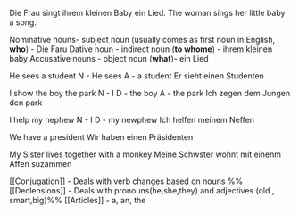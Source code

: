 Die Frau singt ihrem kleinen Baby ein Lied.
The woman sings her little baby a song.

Nominative nouns- subject noun (usually comes as first noun in English, **who**)  - Die Faru
Dative noun - indirect noun (**to whome**) - ihrem kleinen baby
Accusative nouns - object noun (**what**)- ein Lied

He sees a student 
N - He sees
A - a student
Er sieht einen Studenten

I show the boy the park
N - I
D - the boy
A - the park
Ich zegen dem Jungen den park

I help my nephew
N - I
D - my newphew
Ich helfen meinem Neffen

We have a president
Wir haben einen Präsidenten

My Sister lives together with a monkey
Meine Schwster wohnt mit einenm Affen suzammen


[[Conjugation]] - Deals with verb changes based on nouns
%%[[Declensions]] - Deals with pronouns(he,she,they) and adjectives (old , smart,big)%%
[[Articles]] - a, an, the




